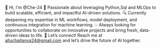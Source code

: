 👋 Hi, I'm @Che-24
🚀 Passionate about leveraging Python,Sql and MLOps to build scalable, efficient, and impactful AI-driven solutions.
🔍 Currently deepening my expertise in ML workflows, model deployment, and continuous integration for machine learning.
💡 Always looking for opportunities to collaborate on innovative projects and bring fresh, data-driven ideas to life.
💬 Let’s connect! Reach me at alluchaitanya24@gmail.com and let’s drive the future of AI together.
<!---
Che-24/Che-24 is a ✨ special ✨ repository because its `README.md` (this file) appears on your GitHub profile.
You can click the Preview link to take a look at your changes.
--->
